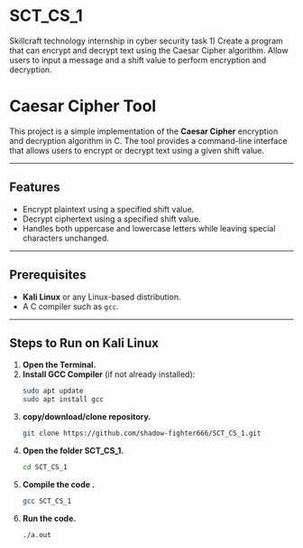 # SCT_CS_1
Skillcraft technology internship in cyber security task 1) Create a program that can encrypt and decrypt text using the Caesar Cipher algorithm. Allow users to input a message and a shift value to perform encryption and decryption.
# Caesar Cipher Tool

This project is a simple implementation of the **Caesar Cipher** encryption and decryption algorithm in C. The tool provides a command-line interface that allows users to encrypt or decrypt text using a given shift value.

---

## Features
- Encrypt plaintext using a specified shift value.
- Decrypt ciphertext using a specified shift value.
- Handles both uppercase and lowercase letters while leaving special characters unchanged.

---

## Prerequisites
- **Kali Linux** or any Linux-based distribution.
- A C compiler such as `gcc`.

---

## Steps to Run on Kali Linux

1. **Open the Terminal.**
2. **Install GCC Compiler** (if not already installed):
   ```bash
   sudo apt update
   sudo apt install gcc
3. **copy/download/clone repository.**
   ```bash
   git clone https://github.com/shadow-fighter666/SCT_CS_1.git
4. **Open the folder SCT_CS_1.**
   ```bash
   cd SCT_CS_1
5. **Compile the code .**
   ```bash
   gcc SCT_CS_1
6. **Run the code.**
   ```bash
   ./a.out
   
